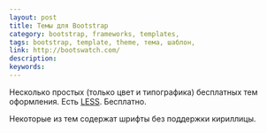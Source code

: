 ```yaml
---
layout: post
title: Темы для Bootstrap
category: bootstrap, frameworks, templates, 
tags: bootstrap, template, theme, тема, шаблон, 
link: http://bootswatch.com/
description: 
keywords: 
---
```


<p>Несколько простых (только цвет и типографика) бесплатных тем оформления. Есть <a href="/search/id41">LESS</a>. Бесплатно.</p>
<p>Некоторые из тем содержат шрифты без поддержки кириллицы.</p>
